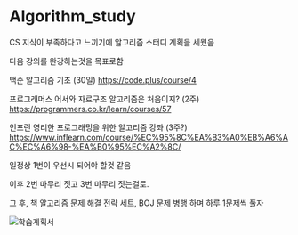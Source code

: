 # Algorithm_study

CS 지식이 부족하다고 느끼기에 알고리즘 스터디 계획을 세웠음

다음 강의를 완강하는것을 목표로함

백준 알고리즘 기초 (30일) https://code.plus/course/4

프로그래머스 어서와 자료구조 알고리즘은 처음이지? (2주) https://programmers.co.kr/learn/courses/57

인프런 영리한 프로그래밍을 위한 알고리즘 강좌 (3주?) https://www.inflearn.com/course/%EC%95%8C%EA%B3%A0%EB%A6%AC%EC%A6%98-%EA%B0%95%EC%A2%8C/

일정상 1번이 우선시 되어야 할것 같음

이후 2번 마무리 짓고 3번 마무리 짓는걸로.

그 후,
책 알고리즘 문제 해결 전략 세트, BOJ 문제 병행 하며 하루 1문제씩 풀자

![학습계획서](https://user-images.githubusercontent.com/36911945/56466784-2658e780-6451-11e9-9f62-59fae08dd56e.jpg)
